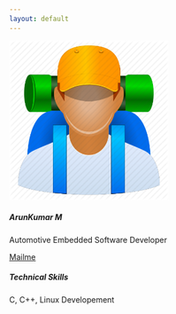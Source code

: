 ```yaml
---
layout: default
---
```

<div class="row">
    <div class="col">
      <div class="card" style="width: 18rem">
        <img class="card-img-top" src="assets/images/arun.png" alt="MyAvatorIcon">
        <div class="card-body">
          <h5 class="card-title"> ArunKumar M</h5>
          <p class="card-text"> Automotive Embedded Software Developer </p>
          <a href="mailto:arun.electrosoft@gmail.com" class="btn btn-primary">Mailme</a>
        </div>
    </div>
  </div>
  <div class="col">
    <div class="card">
      <div class="card-body">
        <h5 class="card-title"> Technical Skills</h5>
        <p class="card-text"> C, C++, Linux Developement </p>
      </div>
    </div>
  </div>
</div>